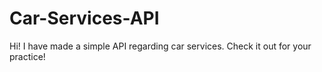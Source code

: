 # Car-Services-API
Hi! I have made a simple API regarding car services. Check it out for your practice!
